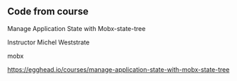 ## Code from course ##

Manage Application State with Mobx-state-tree

Instructor
Michel Weststrate

mobx

https://egghead.io/courses/manage-application-state-with-mobx-state-tree